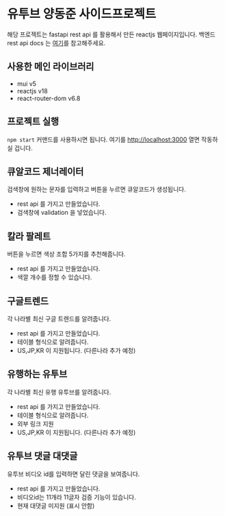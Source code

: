 # 유투브 양동준 사이드프로젝트 

해당 프로젝트는 fastapi rest api 를 활용해서 만든 reactjs 웹페이지입니다.
백엔드 rest api docs 는 [여기](https://fastapi-google-trend.up.railway.app/redoc)를 참고해주세요.

## 사용한 메인 라이브러리
- mui v5
- reactjs v18
- react-router-dom v6.8

## 프로젝트 실행

`npm start` 커맨드를 사용하시면 됩니다.
여기를 [http://localhost:3000](http://localhost:3000) 열면 작동하실 겁니다.


## 큐알코드 제너레이터
검색창에 원하는 문자를 입력하고 버튼을 누르면 큐알코드가 생성됩니다.
- rest api 를 가지고 만들었습니다.
- 검색창에 validation 을 넣었습니다.

## 칼라 팔레트
버튼을 누르면 색상 조합 5가지를 추천해줍니다.
- rest api 를 가지고 만들었습니다.
- 색깔 개수를 정할 수 있습니다.

## 구글트렌드
각 나라별 최신 구글 트렌드를 알려줍니다.
- rest api 를 가지고 만들었습니다.
- 테이블 형식으로 알려줍니다.
- US,JP,KR 이 지원됩니다. (다른나라 추가 예정)

## 유행하는 유투브
각 나라별 최신 유행 유투브를 알려줍니다.
- rest api 를 가지고 만들었습니다.
- 테이블 형식으로 알려줍니다.
- 외부 링크 지원
- US,JP,KR 이 지원됩니다. (다른나라 추가 예정)

## 유투브 댓글 대댓글
유투브 비디오 id를 입력하면 달린 댓글을 보여줍니다.
- rest api 를 가지고 만들었습니다.
- 비디오id는 11개라 11글자 검증 기능이 있습니다.
- 현재 대댓글 미지원 (표시 안함)

